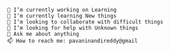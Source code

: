 
    🔭 I’m currently working on Learning
    🌱 I’m currently learning New things
    👯 I’m looking to collaborate with difficult things
    🤔 I’m looking for help with Unknown things
    💬 Ask me about anything
    📫 How to reach me: pavaninandireddy@gmail

<!---
Pavaninandireddy/Pavaninandireddy is a ✨ special ✨ repository because its `README.md` (this file) appears on your GitHub profile.
You can click the Preview link to take a look at your changes.
--->
